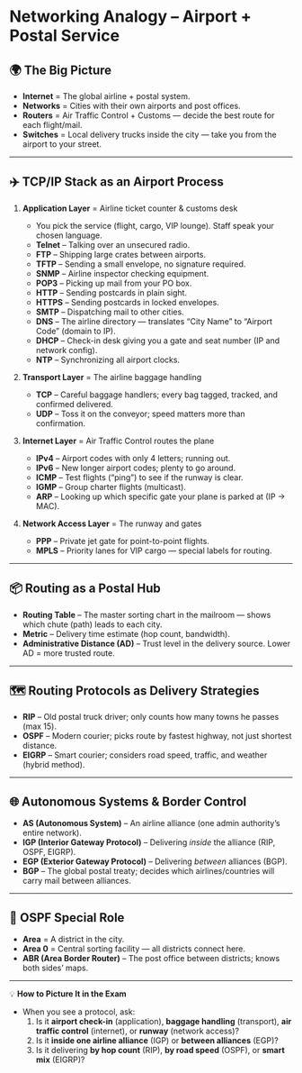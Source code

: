 # Networking Analogy – Airport + Postal Service

## 🌍 The Big Picture
- **Internet** = The global airline + postal system.
- **Networks** = Cities with their own airports and post offices.
- **Routers** = Air Traffic Control + Customs — decide the best route for each flight/mail.
- **Switches** = Local delivery trucks inside the city — take you from the airport to your street.

---

## ✈️ TCP/IP Stack as an Airport Process
1. **Application Layer** = Airline ticket counter & customs desk  
   - You pick the service (flight, cargo, VIP lounge). Staff speak your chosen language.
   - **Telnet** – Talking over an unsecured radio.  
   - **FTP** – Shipping large crates between airports.  
   - **TFTP** – Sending a small envelope, no signature required.  
   - **SNMP** – Airline inspector checking equipment.  
   - **POP3** – Picking up mail from your PO box.  
   - **HTTP** – Sending postcards in plain sight.  
   - **HTTPS** – Sending postcards in locked envelopes.  
   - **SMTP** – Dispatching mail to other cities.  
   - **DNS** – The airline directory — translates “City Name” to “Airport Code” (domain to IP).  
   - **DHCP** – Check-in desk giving you a gate and seat number (IP and network config).  
   - **NTP** – Synchronizing all airport clocks.

2. **Transport Layer** = The airline baggage handling  
   - **TCP** – Careful baggage handlers; every bag tagged, tracked, and confirmed delivered.  
   - **UDP** – Toss it on the conveyor; speed matters more than confirmation.

3. **Internet Layer** = Air Traffic Control routes the plane  
   - **IPv4** – Airport codes with only 4 letters; running out.  
   - **IPv6** – New longer airport codes; plenty to go around.  
   - **ICMP** – Test flights (“ping”) to see if the runway is clear.  
   - **IGMP** – Group charter flights (multicast).  
   - **ARP** – Looking up which specific gate your plane is parked at (IP → MAC).

4. **Network Access Layer** = The runway and gates  
   - **PPP** – Private jet gate for point-to-point flights.  
   - **MPLS** – Priority lanes for VIP cargo — special labels for routing.  

---

## 📦 Routing as a Postal Hub
- **Routing Table** – The master sorting chart in the mailroom — shows which chute (path) leads to each city.
- **Metric** – Delivery time estimate (hop count, bandwidth).
- **Administrative Distance (AD)** – Trust level in the delivery source. Lower AD = more trusted route.

---

## 🗺️ Routing Protocols as Delivery Strategies
- **RIP** – Old postal truck driver; only counts how many towns he passes (max 15).  
- **OSPF** – Modern courier; picks route by fastest highway, not just shortest distance.  
- **EIGRP** – Smart courier; considers road speed, traffic, and weather (hybrid method).

---

## 🌐 Autonomous Systems & Border Control
- **AS (Autonomous System)** – An airline alliance (one admin authority’s entire network).  
- **IGP (Interior Gateway Protocol)** – Delivering *inside* the alliance (RIP, OSPF, EIGRP).  
- **EGP (Exterior Gateway Protocol)** – Delivering *between* alliances (BGP).  
- **BGP** – The global postal treaty; decides which airlines/countries will carry mail between alliances.

---

## 🚏 OSPF Special Role
- **Area** = A district in the city.  
- **Area 0** = Central sorting facility — all districts connect here.  
- **ABR (Area Border Router)** – The post office between districts; knows both sides’ maps.

---

💡 **How to Picture It in the Exam**
- When you see a protocol, ask:  
  1. Is it **airport check-in** (application), **baggage handling** (transport), **air traffic control** (internet), or **runway** (network access)?  
  2. Is it **inside one airline alliance** (IGP) or **between alliances** (EGP)?  
  3. Is it delivering **by hop count** (RIP), **by road speed** (OSPF), or **smart mix** (EIGRP)?
